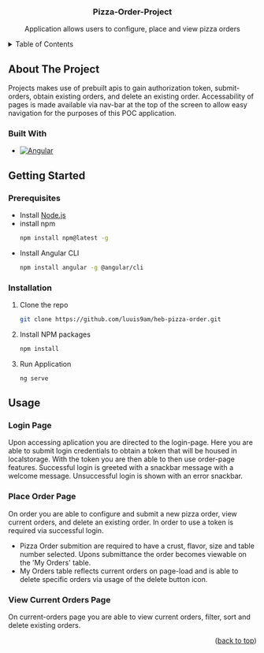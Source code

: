 <!-- Improved compatibility of back to top link: See: https://github.com/othneildrew/Best-README-Template/pull/73 -->
<a name="readme-top"></a>
<!--
*** Thanks for checking out the Best-README-Template. If you have a suggestion
*** that would make this better, please fork the repo and create a pull request
*** or simply open an issue with the tag "enhancement".
*** Don't forget to give the project a star!
*** Thanks again! Now go create something AMAZING! :D
-->

<h3 align="center">Pizza-Order-Project</h3>

  <p align="center">
    Application allows users to configure, place and view pizza orders
    <br />
</div>



<!-- TABLE OF CONTENTS -->
<details>
  <summary>Table of Contents</summary>
  <ol>
    <li>
      <a href="#about-the-project">About The Project</a>
      <ul>
        <li><a href="#built-with">Built With</a></li>
      </ul>
    </li>
    <li>
      <a href="#getting-started">Getting Started</a>
      <ul>
        <li><a href="#prerequisites">Prerequisites</a></li>
        <li><a href="#installation">Installation</a></li>
      </ul>
    </li>
    <li><a href="#usage">Usage</a></li>
      <ul>
        <li><a href="#Login Page">Login Page</a></li>
        <li><a href="#Order Page">Order Page</a></li>
      </ul>
  </ol>
</details>



<!-- ABOUT THE PROJECT -->
## About The Project

Projects makes use of prebuilt apis to gain authorization token, submit-orders, obtain existing orders, and delete an existing order. Accessability of pages is made available via nav-bar at the top of the screen to allow easy navigation for the purposes of this POC application.


### Built With

* [![Angular][Angular.io]][Angular-url]

<!-- GETTING STARTED -->
## Getting Started

### Prerequisites

* Install [Node.js](https://nodejs.org/en/)
* install npm
  ```sh
  npm install npm@latest -g
  ```
* Install Angular CLI
  ```sh
  npm install angular -g @angular/cli
  ```

### Installation

1. Clone the repo
   ```sh
   git clone https://github.com/luuis9am/heb-pizza-order.git
   ```
3. Install NPM packages
   ```sh
   npm install
   ```
4. Run Application
   ```sh
   ng serve
   ```


<!-- USAGE EXAMPLES -->
## Usage

### Login Page
Upon accessing aplication you are directed to the login-page. Here you are able to submit login credentials to obtain a token that will be housed in localstorage. With the token you are then able to then use order-page features. Successful login is greeted with a snackbar message with a welcome message. Unsuccessful login is shown with an error snackbar.


### Place Order Page
On order you are able to configure and submit a new pizza order, view current orders, and delete an existing order. In order to use a token is required via successful login.
- Pizza Order submition are required to have a crust, flavor, size and table number selected. Upons submittance the order becomes viewable on the 'My Orders' table.
- My Orders table reflects current orders on page-load and is able to delete specific orders via usage of the delete button icon.

### View Current Orders Page
On current-orders page you are able to view current orders, filter, sort and delete existing orders. 


<p align="right">(<a href="#readme-top">back to top</a>)</p>


<!-- MARKDOWN LINKS & IMAGES -->
<!-- https://www.markdownguide.org/basic-syntax/#reference-style-links -->

[Angular.io]: https://img.shields.io/badge/Angular-DD0031?style=for-the-badge&logo=angular&logoColor=white
[Angular-url]: https://angular.io/
